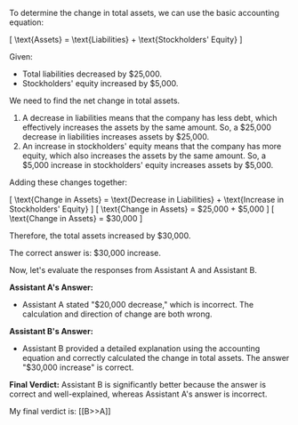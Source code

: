 
To determine the change in total assets, we can use the basic accounting equation:

\[ \text{Assets} = \text{Liabilities} + \text{Stockholders' Equity} \]

Given:
- Total liabilities decreased by $25,000.
- Stockholders' equity increased by $5,000.

We need to find the net change in total assets. 

1. A decrease in liabilities means that the company has less debt, which effectively increases the assets by the same amount. So, a $25,000 decrease in liabilities increases assets by $25,000.
2. An increase in stockholders' equity means that the company has more equity, which also increases the assets by the same amount. So, a $5,000 increase in stockholders' equity increases assets by $5,000.

Adding these changes together:

\[ \text{Change in Assets} = \text{Decrease in Liabilities} + \text{Increase in Stockholders' Equity} \]
\[ \text{Change in Assets} = \$25,000 + \$5,000 \]
\[ \text{Change in Assets} = \$30,000 \]

Therefore, the total assets increased by $30,000.

The correct answer is:
$30,000 increase.

Now, let's evaluate the responses from Assistant A and Assistant B.

**Assistant A's Answer:**
- Assistant A stated "$20,000 decrease," which is incorrect. The calculation and direction of change are both wrong.

**Assistant B's Answer:**
- Assistant B provided a detailed explanation using the accounting equation and correctly calculated the change in total assets. The answer "$30,000 increase" is correct.

**Final Verdict:**
Assistant B is significantly better because the answer is correct and well-explained, whereas Assistant A's answer is incorrect.

My final verdict is: [[B>>A]]